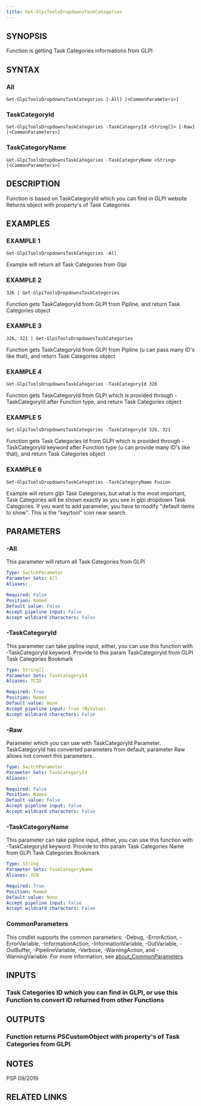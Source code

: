 ```yaml
---
title: Get-GlpiToolsDropdownsTaskCategories
---
```


## SYNOPSIS
Function is getting Task Categories informations from GLPI

## SYNTAX

### All
```
Get-GlpiToolsDropdownsTaskCategories [-All] [<CommonParameters>]
```

### TaskCategoryId
```
Get-GlpiToolsDropdownsTaskCategories -TaskCategoryId <String[]> [-Raw] [<CommonParameters>]
```

### TaskCategoryName
```
Get-GlpiToolsDropdownsTaskCategories -TaskCategoryName <String> [<CommonParameters>]
```

## DESCRIPTION
Function is based on TaskCategoryId which you can find in GLPI website
Returns object with property's of Task Categories

## EXAMPLES

### EXAMPLE 1
```
Get-GlpiToolsDropdownsTaskCategories -All
```

Example will return all Task Categories from Glpi

### EXAMPLE 2
```
326 | Get-GlpiToolsDropdownsTaskCategories
```

Function gets TaskCategoryId from GLPI from Pipline, and return Task Categories object

### EXAMPLE 3
```
326, 321 | Get-GlpiToolsDropdownsTaskCategories
```

Function gets TaskCategoryId from GLPI from Pipline (u can pass many ID's like that), and return Task Categories object

### EXAMPLE 4
```
Get-GlpiToolsDropdownsTaskCategories -TaskCategoryId 326
```

Function gets TaskCategoryId from GLPI which is provided through -TaskCategoryId after Function type, and return Task Categories object

### EXAMPLE 5
```
Get-GlpiToolsDropdownsTaskCategories -TaskCategoryId 326, 321
```

Function gets Task Categories Id from GLPI which is provided through -TaskCategoryId keyword after Function type (u can provide many ID's like that), and return Task Categories object

### EXAMPLE 6
```
Get-GlpiToolsDropdownsTaskCategories -TaskCategoryName Fusion
```

Example will return glpi Task Categories, but what is the most important, Task Categories will be shown exactly as you see in glpi dropdown Task Categories.
If you want to add parameter, you have to modify "default items to show".
This is the "key/tool" icon near search.

## PARAMETERS

### -All
This parameter will return all Task Categories from GLPI

```yaml
Type: SwitchParameter
Parameter Sets: All
Aliases:

Required: False
Position: Named
Default value: False
Accept pipeline input: False
Accept wildcard characters: False
```

### -TaskCategoryId
This parameter can take pipline input, either, you can use this function with -TaskCategoryId keyword.
Provide to this param TaskCategoryId from GLPI Task Categories Bookmark

```yaml
Type: String[]
Parameter Sets: TaskCategoryId
Aliases: TCID

Required: True
Position: Named
Default value: None
Accept pipeline input: True (ByValue)
Accept wildcard characters: False
```

### -Raw
Parameter which you can use with TaskCategoryId Parameter.
TaskCategoryId has converted parameters from default, parameter Raw allows not convert this parameters.

```yaml
Type: SwitchParameter
Parameter Sets: TaskCategoryId
Aliases:

Required: False
Position: Named
Default value: False
Accept pipeline input: False
Accept wildcard characters: False
```

### -TaskCategoryName
This parameter can take pipline input, either, you can use this function with -TaskCategoryId keyword.
Provide to this param Task Categories Name from GLPI Task Categories Bookmark

```yaml
Type: String
Parameter Sets: TaskCategoryName
Aliases: TCN

Required: True
Position: Named
Default value: None
Accept pipeline input: False
Accept wildcard characters: False
```

### CommonParameters
This cmdlet supports the common parameters: -Debug, -ErrorAction, -ErrorVariable, -InformationAction, -InformationVariable, -OutVariable, -OutBuffer, -PipelineVariable, -Verbose, -WarningAction, and -WarningVariable. For more information, see [about_CommonParameters](http://go.microsoft.com/fwlink/?LinkID=113216).

## INPUTS

### Task Categories ID which you can find in GLPI, or use this Function to convert ID returned from other Functions
## OUTPUTS

### Function returns PSCustomObject with property's of Task Categories from GLPI
## NOTES
PSP 09/2019

## RELATED LINKS
